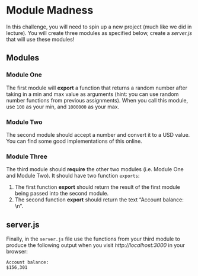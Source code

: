 # Module Madness

In this challenge, you will need to spin up a new project (much like we did in lecture). You will create three modules as specified below, create a *server.js* that will use these modules!

## Modules
### Module One
The first module will **export** a function that returns a random number after taking in a min and max value as arguments (hint: you can use random number functions from previous assignments). When you call this module, use `100` as your min, and `1000000` as your max.

### Module Two
The second module should accept a number and convert it to a USD value. You can find some good implementations of this online.
 
### Module Three
The third module should **require** the other two modules (i.e. Module One and Module Two). It should have two function `exports`:

1. The first function **export** should return the result of the first module being passed into the second module. 
2. The second function **export** should return the text “Account balance: \n”.

## server.js
Finally, in the `server.js` file use the functions from your third module to produce the following output when you visit *http://localhost:3000* in your browser:

```
Account balance:
$156,301
```